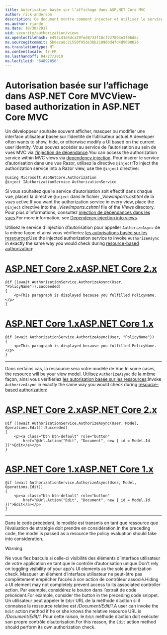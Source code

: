 ```yaml
---
title: Autorisation basée sur l’affichage dans ASP.NET Core MVC
author: rick-anderson
description: Ce document montre comment injecter et utiliser le service d’autorisation à l’intérieur d’une vue ASP.NET Core Razor.
ms.author: riande
ms.date: 10/30/2017
uid: security/authorization/views
ms.openlocfilehash: e497c41d4dca29fed8733f18cf727804e3f06d8c
ms.sourcegitcommit: 5b0eca8c21550f95de3bb21096bd4fd4d9098026
ms.translationtype: MT
ms.contentlocale: fr-FR
ms.lasthandoff: 04/27/2019
ms.locfileid: "64892056"
---
```

# <a name="view-based-authorization-in-aspnet-core-mvc"></a><span data-ttu-id="f99ec-103">Autorisation basée sur l’affichage dans ASP.NET Core MVC</span><span class="sxs-lookup"><span data-stu-id="f99ec-103">View-based authorization in ASP.NET Core MVC</span></span>

<span data-ttu-id="f99ec-104">Un développeur souhaite souvent afficher, masquer ou modifier une interface utilisateur basée sur l’identité de l’utilisateur actuel.</span><span class="sxs-lookup"><span data-stu-id="f99ec-104">A developer often wants to show, hide, or otherwise modify a UI based on the current user identity.</span></span> <span data-ttu-id="f99ec-105">Vous pouvez accéder au service de l’autorisation au sein de vues MVC via [l'injection de dépendance](xref:fundamentals/dependency-injection).</span><span class="sxs-lookup"><span data-stu-id="f99ec-105">You can access the authorization service within MVC views via [dependency injection](xref:fundamentals/dependency-injection).</span></span> <span data-ttu-id="f99ec-106">Pour insérer le service d’autorisation dans une vue Razor, utilisez la directive `@inject`:</span><span class="sxs-lookup"><span data-stu-id="f99ec-106">To inject the authorization service into a Razor view, use the `@inject` directive:</span></span>

```cshtml
@using Microsoft.AspNetCore.Authorization
@inject IAuthorizationService AuthorizationService
```

<span data-ttu-id="f99ec-107">Si vous souhaitez que le service d’autorisation soit effectif dans chaque vue, placez la directive `@inject` dans le fichier *_ViewImports.cshtml* de la *vues* active.</span><span class="sxs-lookup"><span data-stu-id="f99ec-107">If you want the authorization service in every view, place the `@inject` directive into the *_ViewImports.cshtml* file of the *Views* directory.</span></span> <span data-ttu-id="f99ec-108">Pour plus d’informations, consultez [injection de dépendances dans les vues](xref:mvc/views/dependency-injection).</span><span class="sxs-lookup"><span data-stu-id="f99ec-108">For more information, see [Dependency injection into views](xref:mvc/views/dependency-injection).</span></span>

<span data-ttu-id="f99ec-109">Utilisez le service d'injection d’autorisation pour appeller `AuthorizeAsync` de la même façon et ainsi vous vérifieriez [les autorisations basée sur les ressources](xref:security/authorization/resourcebased#security-authorization-resource-based-imperative):</span><span class="sxs-lookup"><span data-stu-id="f99ec-109">Use the injected authorization service to invoke `AuthorizeAsync` in exactly the same way you would check during [resource-based authorization](xref:security/authorization/resourcebased#security-authorization-resource-based-imperative):</span></span>

# <a name="aspnet-core-2xtabaspnetcore2x"></a>[<span data-ttu-id="f99ec-110">ASP.NET Core 2.x</span><span class="sxs-lookup"><span data-stu-id="f99ec-110">ASP.NET Core 2.x</span></span>](#tab/aspnetcore2x)

```cshtml
@if ((await AuthorizationService.AuthorizeAsync(User, "PolicyName")).Succeeded)
{
    <p>This paragraph is displayed because you fulfilled PolicyName.</p>
}
```

# <a name="aspnet-core-1xtabaspnetcore1x"></a>[<span data-ttu-id="f99ec-111">ASP.NET Core 1.x</span><span class="sxs-lookup"><span data-stu-id="f99ec-111">ASP.NET Core 1.x</span></span>](#tab/aspnetcore1x)

```cshtml
@if (await AuthorizationService.AuthorizeAsync(User, "PolicyName"))
{
    <p>This paragraph is displayed because you fulfilled PolicyName.</p>
}
```

---

<span data-ttu-id="f99ec-112">Dans certains cas, la ressource sera votre modèle de Vue.</span><span class="sxs-lookup"><span data-stu-id="f99ec-112">In some cases, the resource will be your view model.</span></span> <span data-ttu-id="f99ec-113">Utilisez `AuthorizeAsync` de la même façon, ainsi vous vérifieriez [les autorisation basée sur les ressources](xref:security/authorization/resourcebased#security-authorization-resource-based-imperative):</span><span class="sxs-lookup"><span data-stu-id="f99ec-113">Invoke `AuthorizeAsync` in exactly the same way you would check during [resource-based authorization](xref:security/authorization/resourcebased#security-authorization-resource-based-imperative):</span></span>

# <a name="aspnet-core-2xtabaspnetcore2x"></a>[<span data-ttu-id="f99ec-114">ASP.NET Core 2.x</span><span class="sxs-lookup"><span data-stu-id="f99ec-114">ASP.NET Core 2.x</span></span>](#tab/aspnetcore2x)

```cshtml
@if ((await AuthorizationService.AuthorizeAsync(User, Model, Operations.Edit)).Succeeded)
{
    <p><a class="btn btn-default" role="button"
        href="@Url.Action("Edit", "Document", new { id = Model.Id })">Edit</a></p>
}
```

# <a name="aspnet-core-1xtabaspnetcore1x"></a>[<span data-ttu-id="f99ec-115">ASP.NET Core 1.x</span><span class="sxs-lookup"><span data-stu-id="f99ec-115">ASP.NET Core 1.x</span></span>](#tab/aspnetcore1x)

```cshtml
@if (await AuthorizationService.AuthorizeAsync(User, Model, Operations.Edit))
{
    <p><a class="btn btn-default" role="button"
        href="@Url.Action("Edit", "Document", new { id = Model.Id })">Edit</a></p>
}
```

---

<span data-ttu-id="f99ec-116">Dans le code précédent, le modèle est transmis en tant que ressource que l’évaluation de stratégie doit prendre en considération.</span><span class="sxs-lookup"><span data-stu-id="f99ec-116">In the preceding code, the model is passed as a resource the policy evaluation should take into consideration.</span></span>

> [!WARNING]
> <span data-ttu-id="f99ec-117">Ne vous fiez bascule si celle-ci visibilité des éléments d’interface utilisateur de votre application en tant que le contrôle d’autorisation unique.</span><span class="sxs-lookup"><span data-stu-id="f99ec-117">Don't rely on toggling visibility of your app's UI elements as the sole authorization check.</span></span> <span data-ttu-id="f99ec-118">Masquer un élément d’interface utilisateur ne peut-être pas complètement empêcher l’accès à son action de contrôleur associé.</span><span class="sxs-lookup"><span data-stu-id="f99ec-118">Hiding a UI element may not completely prevent access to its associated controller action.</span></span> <span data-ttu-id="f99ec-119">Par exemple, considérez le bouton dans l’extrait de code précédent.</span><span class="sxs-lookup"><span data-stu-id="f99ec-119">For example, consider the button in the preceding code snippet.</span></span> <span data-ttu-id="f99ec-120">Un utilisateur peut appeler le `Edit` URL de la méthode d’action si il connaisse la ressource relative est */Document/Edit/1*.</span><span class="sxs-lookup"><span data-stu-id="f99ec-120">A user can invoke the `Edit` action method if he or she knows the relative resource URL is */Document/Edit/1*.</span></span> <span data-ttu-id="f99ec-121">Pour cette raison, le `Edit` méthode d’action doit exécuter son propre contrôle d’autorisation.</span><span class="sxs-lookup"><span data-stu-id="f99ec-121">For this reason, the `Edit` action method should perform its own authorization check.</span></span>
